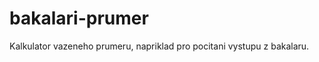 bakalari-prumer
===============

Kalkulator vazeneho prumeru, napriklad pro pocitani vystupu z bakalaru.